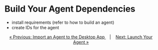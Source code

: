 # Build Your Agent Dependencies

- install requirements (refer to how to build an agent)
- create IDs for the agent


<p align="center">
  <a href="import_agent.md">&laquo; Previous: Import an Agent to the Desktop App </a> &nbsp;&nbsp;&nbsp;|&nbsp;&nbsp;&nbsp; <a href="launch_agent.md">Next: Launch Your Agent &raquo;</a>
</p>